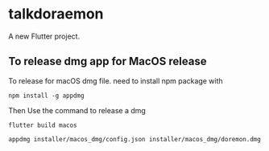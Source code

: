 # talkdoraemon

A new Flutter project.

## To release dmg app for MacOS release

To release for macOS dmg file. need to install npm package with
```
npm install -g appdmg     
```
Then Use the command to release a dmg
```
flutter build macos

appdmg installer/macos_dmg/config.json installer/macos_dmg/doremon.dmg
```

